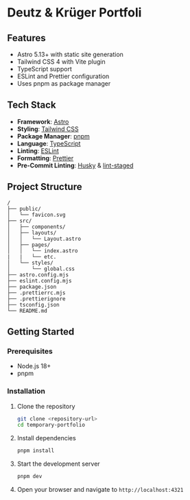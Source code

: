 # Deutz & Krüger Portfoli

## Features

- Astro 5.13+ with static site generation
- Tailwind CSS 4 with Vite plugin
- TypeScript support
- ESLint and Prettier configuration
- Uses pnpm as package manager

## Tech Stack

- **Framework**: [Astro](https://astro.build/)
- **Styling**: [Tailwind CSS](https://tailwindcss.com/)
- **Package Manager**: [pnpm](https://pnpm.io/)
- **Language**: [TypeScript](https://www.typescriptlang.org/)
- **Linting**: [ESLint](https://eslint.org/)
- **Formatting**: [Prettier](https://prettier.io/)
- **Pre-Commit Linting**: [Husky](https://typicode.github.io/husky/) & [lint-staged](https://github.com/lint-staged/lint-staged)

## Project Structure

```text
/
├── public/
│   └── favicon.svg
├── src/
│   ├── components/
│   ├── layouts/
│   │   └── Layout.astro
│   ├── pages/
│   │   └── index.astro
|   |   └── etc.
│   └── styles/
│       └── global.css
├── astro.config.mjs
├── eslint.config.mjs
├── package.json
├── .prettierrc.mjs
├── .prettierignore
├── tsconfig.json
└── README.md
```

## Getting Started

### Prerequisites

- Node.js 18+
- pnpm

### Installation

1. Clone the repository

   ```bash
   git clone <repository-url>
   cd temporary-portfolio
   ```

2. Install dependencies

   ```bash
   pnpm install
   ```

3. Start the development server

   ```bash
   pnpm dev
   ```

4. Open your browser and navigate to `http://localhost:4321`
